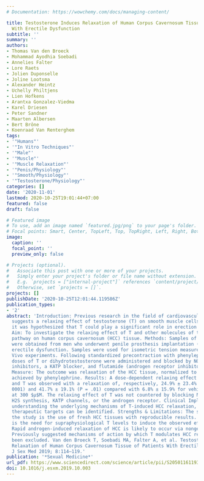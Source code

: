 ```yaml
---
# Documentation: https://wowchemy.com/docs/managing-content/

title: Testosterone Induces Relaxation of Human Corpus Cavernosum Tissue of Patients
  With Erectile Dysfunction
subtitle: ''
summary: ''
authors:
- Thomas Van den Broeck
- Mohammad Ayodhia Soebadi
- Annelies Falter
- Lore Raets
- Jolien Duponselle
- Joline Lootsma
- Alexander Heintz
- Uchelly Philtjens
- Lien Hofkens
- Arantxa Gonzalez-Viedma
- Karel Driesen
- Peter Sandner
- Maarten Albersen
- Bert Brône
- Koenraad Van Renterghem
tags:
- '"Humans"'
- '"In Vitro Techniques"'
- '"Male"'
- '"Muscle"'
- '"Muscle Relaxation"'
- '"Penis/Physiology"'
- '"Smooth/Physiology"'
- '"Testosterone/Physiology"'
categories: []
date: '2020-11-01'
lastmod: 2020-10-25T19:01:44+07:00
featured: false
draft: false

# Featured image
# To use, add an image named `featured.jpg/png` to your page's folder.
# Focal points: Smart, Center, TopLeft, Top, TopRight, Left, Right, BottomLeft, Bottom, BottomRight.
image:
  caption: ''
  focal_point: ''
  preview_only: false

# Projects (optional).
#   Associate this post with one or more of your projects.
#   Simply enter your project's folder or file name without extension.
#   E.g. `projects = ["internal-project"]` references `content/project/deep-learning/index.md`.
#   Otherwise, set `projects = []`.
projects: []
publishDate: '2020-10-25T12:01:44.119586Z'
publication_types:
- '2'
abstract: 'Introduction: Previous research in the field of cardiovascular diseases
  suggests a relaxing effect of testosterone (T) on smooth muscle cells. Therefore,
  it was hypothesized that T could play a significant role in erection development.
  Aim: To investigate the relaxing effect of T and other molecules of the T signaling
  pathway on human corpus cavernosum (HCC) tissue. Methods: Samples of the HCC tissue
  were obtained from men who underwent penile prosthesis implantation (n = 33) for
  erectile dysfunction. Samples were used for isometric tension measurement in Ex
  Vivo experiments. Following standardized precontraction with phenylephrine, increasing
  doses of T or dihydrotestosterone were administered and blocked by NO/H2S synthesis
  inhibitors, a KATP blocker, and flutamide (androgen receptor inhibitor). Main Outcome
  Measure: The outcome was relaxation of the HCC tissue, normalized to a maximum precontraction
  achieved by phenylephrine. Results: A dose-dependent relaxing effect of dihydrotestosterone
  and T was observed with a relaxation of, respectively, 24.9% ± 23.4% (P textless.
  0001) and 41.7% ± 19.1% (P = .01) compared with 6.8% ± 15.9% for vehicle (dimethylsulfoxide)
  at 300 $μ$M. The relaxing effect of T was not countered by blocking NO synthesis,
  H2S synthesis, KATP channels, or the androgen receptor. Clinical Implications: By
  understanding the underlying mechanisms of T-induced HCC relaxation, potential new
  therapeutic targets can be identified. Strengths & Limitations: The strength of
  the study is the use of fresh HCC tissues with reproducible results. The limitation
  is the need for supraphysiological T levels to induce the observed effect. Conclusion:
  Rapid androgen-induced relaxation of HCC is likely to occur via nongenomic mechanisms.
  Previously suggested mechanisms of action by which T modulates HCC relaxation have
  been excluded. Van den Broeck T, Soebadi MA, Falter A, et al. Testosterone Induces
  Relaxation of Human Corpus Cavernosum Tissue of Patients With Erectile Dysfunction.
  J Sex Med 2019; 8:114–119.'
publication: '*Sexual Medicine*'
url_pdf: https://www.sciencedirect.com/science/article/pii/S2050116119302004?via%3Dihub
doi: 10.1016/j.esxm.2019.10.003
---
```

